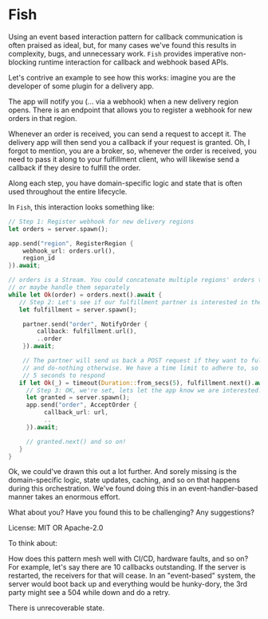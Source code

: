 # Fish

Using an event based interaction pattern for callback communication is often praised as ideal, but,
for many cases we've found this results in complexity, bugs, and unnecessary work. `Fish`
provides imperative non-blocking runtime interaction for callback and webhook based APIs.

Let's contrive an example to see how this works: imagine you are the developer of some plugin for a delivery app.

The app will notify you (... via a webhook) when a new delivery region opens.
There is an endpoint that allows you to register a webhook for new orders
in that region.

Whenever an order is received, you can send a request to accept it. The delivery app
will then send you a callback if your request is granted. Oh, I forgot to mention,
you are a broker, so, whenever the order is received, you need to pass it along to
your fulfillment client, who will likewise send a callback if they desire to fulfill the order.

Along each step, you have domain-specific logic and state that is often used throughout the
entire lifecycle.

In `Fish`, this interaction looks something like:

```rust
// Step 1: Register webhook for new delivery regions
let orders = server.spawn();

app.send("region", RegisterRegion {
    webhook_url: orders.url(),
    region_id
}).await;

// orders is a Stream. You could concatenate multiple regions' orders together,
// or maybe handle them separately
while let Ok(order) = orders.next().await {
   // Step 2: Let's see if our fulfillment partner is interested in the order
   let fulfillment = server.spawn();

    partner.send("order", NotifyOrder {
        callback: fulfillment.url(),
        ..order
    }).await;

    // The partner will send us back a POST request if they want to fulfill the order,
    // and do-nothing otherwise. We have a time limit to adhere to, so we'll give them
    // 5 seconds to respond
   if let Ok(_) = timeout(Duration::from_secs(5), fulfillment.next().await) {
     // Step 3: OK, we're set, lets let the app know we are interested!
     let granted = server.spawn();
     app.send("order", AcceptOrder {
          callback_url: url,
          ..
     }).await;

     // granted.next() and so on!
   }
}
```

Ok, we could've drawn this out a lot further. And sorely missing is the domain-specific logic,
state updates, caching, and so on that happens during this orchestration. We've found doing
this in an event-handler-based manner takes an enormous effort.

What about you? Have you found this to be challenging? Any suggestions?

License: MIT OR Apache-2.0

To think about:

How does this pattern mesh well with CI/CD, hardware faults, and so on? For example,
let's say there are 10 callbacks outstanding. If the server is restarted, the receivers
for that will cease. In an "event-based" system, the server would boot back up and
everything would be hunky-dory, the 3rd party might see a 504 while down and do a retry.

There is unrecoverable state.
